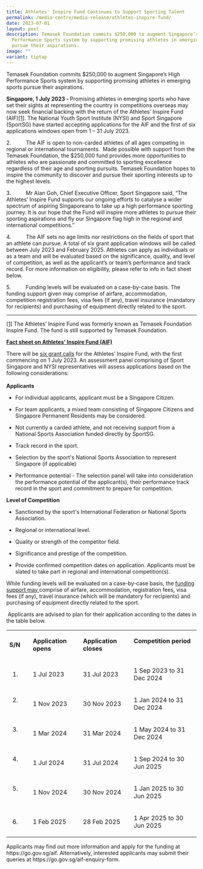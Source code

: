 ```yaml
---
title: Athletes' Inspire Fund Continues to Support Sporting Talent
permalink: /media-centre/media-release/athletes-inspire-fund/
date: 2023-07-01
layout: post
description: Temasek Foundation commits $250,000 to augment Singapore’s High
  Performance Sports system by supporting promising athletes in emerging sports
  pursue their aspirations.
image: ""
variant: tiptap
---
```

<p>Temasek Foundation commits $250,000 to augment Singapore’s High Performance
Sports system by supporting promising athletes in emerging sports pursue
their aspirations.</p>
<p><strong>Singapore, 1 July 2023 - </strong>Promising athletes in emerging
sports who have set their sights at representing the country in competitions
overseas may now seek financial backing with the return of the Athletes’
Inspire Fund (AIF)<a href="#_ftn1" rel="noopener noreferrer nofollow" target="_blank">[1]</a>. The National Youth Sport Institute (NYSI) and Sport
Singapore (SportSG) have started accepting applications for the AIF and
the first of six applications windows open from 1 – 31 July 2023.</p>
<p></p>
<p>2.&nbsp;&nbsp;&nbsp;&nbsp;&nbsp;&nbsp;&nbsp;&nbsp;&nbsp; The AIF is open
to non-carded athletes of all ages competing in regional or international
tournaments. &nbsp;Made possible with support from the Temasek Foundation,
the $250,000 fund provides more opportunities to athletes who are passionate
and committed to sporting excellence regardless of their age and sporting
pursuits. Temasek Foundation hopes to inspire the community to discover
and pursue their sporting interests up to the highest levels.</p>
<p></p>
<p>3.&nbsp;&nbsp;&nbsp;&nbsp;&nbsp;&nbsp;&nbsp;&nbsp;&nbsp; Mr Alan Goh,
Chief Executive Officer, Sport Singapore said, “The Athletes’ Inspire Fund
supports our ongoing efforts to catalyse a wider spectrum of aspiring Singaporeans
to take up a high performance sporting journey. It is our hope that the
Fund will inspire more athletes to pursue their sporting aspirations and
fly our Singapore flag high in the regional and international competitions.”</p>
<p></p>
<p>4.&nbsp;&nbsp;&nbsp;&nbsp;&nbsp;&nbsp;&nbsp;&nbsp;&nbsp; The AIF sets
no age limits nor restrictions on the fields of sport that an athlete can
pursue. A total of six grant application windows will be called between
July 2023 and February 2025. Athletes can apply as individuals or as a
team and will be evaluated based on the significance, quality, and level
of competition, as well as the applicant’s or team’s performance and track
record. For more information on eligibility, please refer to info in fact
sheet below.</p>
<p></p>
<p>5.&nbsp;&nbsp;&nbsp;&nbsp;&nbsp;&nbsp;&nbsp;&nbsp;&nbsp; Funding levels
will be evaluated on a case-by-case basis. The funding support given may
comprise of airfare, accommodation, competition registration fees, visa
fees (if any), travel insurance (mandatory for recipients) and purchasing
of equipment directly related to the sport.</p>
<p></p>
<hr>
<p><a href="#_ftnref1" rel="noopener noreferrer nofollow" target="_blank">[1]</a> The
Athletes’ Inspire Fund was formerly known as Temasek Foundation Inspire
Fund. The fund is still supported by Temasek Foundation.</p>
<p></p>
<p><strong><u>Fact sheet on Athletes’ Inspire Fund (AIF)</u></strong>
<br>
</p>
<p>There will be <u>six grant calls</u> for the Athletes’ Inspire Fund, with
the first commencing on 1 July 2023. An assessment panel comprising of
Sport Singapore and NYSI representatives will assess applications based
on the following considerations:
<br>
<br><strong>Applicants</strong>
</p>
<ul data-tight="true" class="tight">
<li>
<p>For individual applicants, applicant must be a Singapore Citizen.</p>
</li>
<li>
<p>For team applicants, a mixed team consisting of Singapore Citizens and
<br>Singapore Permanent Residents may be considered.</p>
</li>
<li>
<p>Not currently a carded athlete, and not receiving support from a National
Sports Association funded directly by SportSG.</p>
</li>
<li>
<p>Track record in the sport.</p>
</li>
<li>
<p>Selection by the sport's National Sports Association to represent Singapore
(if applicable)</p>
</li>
<li>
<p>Performance potential - The selection panel will take into consideration
the performance potential of the applicant(s), their performance track
record in the sport and commitment to prepare for competition.</p>
</li>
</ul>
<p></p>
<p><strong>Level of Competition</strong>
</p>
<ul data-tight="true" class="tight">
<li>
<p>Sanctioned by the sport's International Federation or National Sports
Association.</p>
</li>
<li>
<p>Regional or international level.</p>
</li>
<li>
<p>Quality or strength of the competitor field.</p>
</li>
<li>
<p>Significance and prestige of the competition.</p>
</li>
<li>
<p>Provide confirmed competition dates on application. Applicants must be
slated to take part in regional and international competition(s).</p>
</li>
</ul>
<p></p>
<p>While funding levels will be evaluated on a case-by-case basis, the <u>funding support may </u>comprise
of airfare, accommodation, registration fees, visa fees (if any), travel
insurance (which will be mandatory for recipients) and purchasing of equipment
directly related to the sport.</p>
<p>&nbsp;Applicants are advised to plan for their application according to
the dates in the table below.
<br>
</p>
<table>
<tbody>
<tr>
<td rowspan="1" colspan="1">
<p><strong>S/N</strong>
</p>
</td>
<td rowspan="1" colspan="1">
<p><strong>Application opens</strong>
</p>
</td>
<td rowspan="1" colspan="1">
<p><strong>Application closes</strong>
</p>
</td>
<td rowspan="1" colspan="1">
<p><strong>Competition period &nbsp;</strong>
</p>
</td>
</tr>
<tr>
<td rowspan="1" colspan="1">
<ol data-tight="true" class="tight">
<li>
<p>&nbsp;</p>
</li>
</ol>
</td>
<td rowspan="1" colspan="1">
<p>1 Jul 2023</p>
</td>
<td rowspan="1" colspan="1">
<p>31 Jul 2023</p>
</td>
<td rowspan="1" colspan="1">
<p>1 Sep 2023 to 31 Dec 2024</p>
</td>
</tr>
<tr>
<td rowspan="1" colspan="1">
<ol start="2" data-tight="true" class="tight">
<li>
<p>
<br>&nbsp;</p>
</li>
</ol>
</td>
<td rowspan="1" colspan="1">
<p>1 Nov 2023</p>
</td>
<td rowspan="1" colspan="1">
<p>30 Nov 2023</p>
</td>
<td rowspan="1" colspan="1">
<p>1 Jan 2024 to 31 Dec 2024</p>
</td>
</tr>
<tr>
<td rowspan="1" colspan="1">
<ol start="3" data-tight="true" class="tight">
<li>
<p>&nbsp;
<br>&nbsp;</p>
</li>
</ol>
</td>
<td rowspan="1" colspan="1">
<p>1 Mar 2024</p>
</td>
<td rowspan="1" colspan="1">
<p>31 Mar 2024</p>
</td>
<td rowspan="1" colspan="1">
<p>1 May 2024 to 31 Dec 2024</p>
</td>
</tr>
<tr>
<td rowspan="1" colspan="1">
<ol start="4" data-tight="true" class="tight">
<li>
<p>&nbsp;
<br>&nbsp;</p>
</li>
</ol>
</td>
<td rowspan="1" colspan="1">
<p>1 Jul 2024</p>
</td>
<td rowspan="1" colspan="1">
<p>31 Jul 2024</p>
</td>
<td rowspan="1" colspan="1">
<p>1 Sep 2024 to 30 Jun 2025</p>
</td>
</tr>
<tr>
<td rowspan="1" colspan="1">
<ol start="5" data-tight="true" class="tight">
<li>
<p>&nbsp;
<br>&nbsp;</p>
</li>
</ol>
</td>
<td rowspan="1" colspan="1">
<p>1 Nov 2024</p>
</td>
<td rowspan="1" colspan="1">
<p>30 Nov 2024</p>
</td>
<td rowspan="1" colspan="1">
<p>1 Jan 2025 to 30 Jun 2025</p>
</td>
</tr>
<tr>
<td rowspan="1" colspan="1">
<ol start="6" data-tight="true" class="tight">
<li>
<p>&nbsp;</p>
</li>
</ol>
</td>
<td rowspan="1" colspan="1">
<p>1 Feb 2025</p>
</td>
<td rowspan="1" colspan="1">
<p>28 Feb 2025</p>
</td>
<td rowspan="1" colspan="1">
<p>1 Apr 2025 to 30 Jun 2025</p>
</td>
</tr>
</tbody>
</table>
<p>Applicants may find out more information and apply for the funding at
<a rel="noopener noreferrer nofollow" target="_blank">https://go.gov.sg/aif</a>. Alternatively, interested applicants may submit
their queries at <a rel="noopener noreferrer nofollow" target="_blank">https://go.gov.sg/aif-enquiry-form</a>.</p>
<p></p>